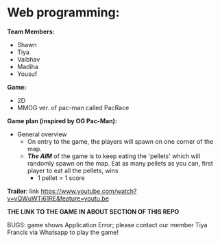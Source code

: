 # Web programming:
__Team Members:__
* Shawn 
* Tiya
* Vaibhav
* Madiha 
* Yousuf

__Game:__
* 2D
* MMOG ver. of pac-man called PacRace

__Game plan (inspired by OG Pac-Man):__
* General overview
  * On entry to the game, the players will spawn on one corner of the map.
  * ***The AIM*** of the game is to keep eating the 'pellets' which will randomly spawn on the map. Eat as many pellets as you can, first player to eat all the pellets, wins
    * 1 pellet = 1 score
    
__Trailer__: link https://www.youtube.com/watch?v=vQWuWTi61RE&feature=youtu.be

__THE LINK TO THE GAME IN ABOUT SECTION OF THIS REPO__

BUGS: game shows Application Error; please contact our member Tiya Francis via Whatsapp to play the game!

